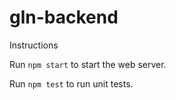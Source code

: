 # gln-backend

Instructions

Run `npm start` to start the web server.

Run `npm test` to run unit tests.